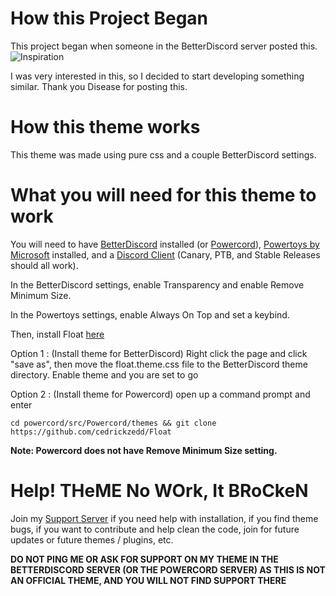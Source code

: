 # How this Project Began

This project began when someone in the BetterDiscord server posted this.
![Inspiration](https://user-images.githubusercontent.com/73869003/150845131-88987663-e5cc-4a01-82ca-eabd9186cce0.png)

I was very interested in this, so I decided to start developing something similar. Thank you Disease for posting this.

# How this theme works

This theme was made using pure css and a couple BetterDiscord settings. 

# What you will need for this theme to work

You will need to have [BetterDiscord](https://betterdiscord.app/) installed (or [Powercord](https://powercord.dev/)), [Powertoys by Microsoft](https://aka.ms/installpowertoys) installed, and a [Discord Client](https://discord.com/download) (Canary, PTB, and Stable Releases should all work).


In the BetterDiscord settings, enable Transparency and enable Remove Minimum Size.

In the Powertoys settings, enable Always On Top and set a keybind.

Then, install Float [here](https://raw.githubusercontent.com/cedrickzedd/BD/main/Themes/Float/Float.theme.css)

Option 1 : (Install theme for BetterDiscord) Right click the page and click "save as", then move the float.theme.css file to the BetterDiscord theme directory. Enable theme and you are set to go

Option 2 : (Install theme for Powercord) open up a command prompt and enter 
```
cd powercord/src/Powercord/themes && git clone https://github.com/cedrickzedd/Float
```
**Note: Powercord does not have Remove Minimum Size setting.**
# Help! THeME No WOrk, It BRoCkeN

Join my [Support Server](https://discord.gg/BpwYF5UyHu) if you need help with installation, if you find theme bugs, if you want to contribute and help clean the code, join for future updates or future themes / plugins, etc.

**DO NOT PING ME OR ASK FOR SUPPORT ON MY THEME IN THE BETTERDISCORD SERVER (OR THE POWERCORD SERVER) AS THIS IS NOT AN OFFICIAL THEME, AND YOU WILL NOT FIND SUPPORT THERE**
 
